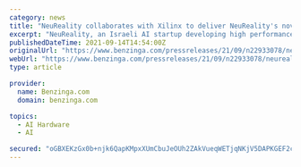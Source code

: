 ```yaml
---
category: news
title: "NeuReality collaborates with Xilinx to deliver NeuReality's novel AI-centric server to the market"
excerpt: "NeuReality, an Israeli AI startup developing high performance AI compute platforms for cloud data centers and edge nodes,"
publishedDateTime: 2021-09-14T14:54:00Z
originalUrl: "https://www.benzinga.com/pressreleases/21/09/n22933078/neureality-collaborates-with-xilinx-to-deliver-neurealitys-novel-ai-centric-server-to-the-market"
webUrl: "https://www.benzinga.com/pressreleases/21/09/n22933078/neureality-collaborates-with-xilinx-to-deliver-neurealitys-novel-ai-centric-server-to-the-market"
type: article

provider:
  name: Benzinga.com
  domain: benzinga.com

topics:
  - AI Hardware
  - AI

secured: "oGBXEKzGx0b+njk6QapKMpxXUmCbuJeOUh2ZAkVueqWETjqNKjV5DAPKGEF2cPVkQSa+zxKigcfgnCzUaGjqdhcwk0qwmf+uYkbQiuLN6i6+ibYMzggTern5fR30O/r6iE28ibxecR14xefG5MmcKvbiP+m+ZgCgatA/nqsj57PZRqICyRpj/smKnh2+SZ6uZG01ShZhvWrokuXaKnlNWm15hZAB5nAlFj5mu/clPT/hb7ACL2eFshEhoNXadRuI/SDt6yAdqY74MIMyRFMmK9fQAP2YGvwgJSqPvcxXNQTPA1AYZRHpHpMKGgb7slDQCi9v9awotQi23UmDC3QPei08IeO5S7Q/dKehvfsvMtk=;HtstaLbbe4xEezqYlE0nxQ=="
---
```


